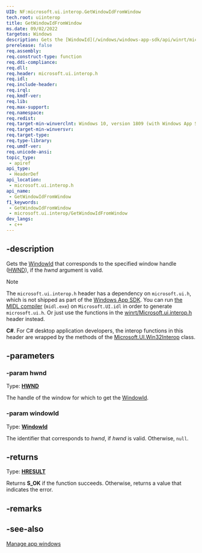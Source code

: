 ```yaml
---
UID: NF:microsoft.ui.interop.GetWindowIdFromWindow
tech.root: uiinterop
title: GetWindowIdFromWindow
ms.date: 09/02/2022
targetos: Windows
description: Gets the [WindowId](/windows/windows-app-sdk/api/winrt/microsoft.ui.windowid) that corresponds to the specified window handle ([HWND](/windows/win32/winprog/windows-data-types)), if the *hwnd* argument is valid.
prerelease: false
req.assembly: 
req.construct-type: function
req.ddi-compliance: 
req.dll: 
req.header: microsoft.ui.interop.h
req.idl: 
req.include-header: 
req.irql: 
req.kmdf-ver: 
req.lib: 
req.max-support: 
req.namespace: 
req.redist: 
req.target-min-winverclnt: Windows 10, version 1809 (with Windows App SDK 1.0 Preview 1 or later)
req.target-min-winversvr: 
req.target-type: 
req.type-library: 
req.umdf-ver: 
req.unicode-ansi: 
topic_type:
 - apiref
api_type:
 - HeaderDef
api_location:
 - microsoft.ui.interop.h
api_name:
 - GetWindowIdFromWindow
f1_keywords:
 - GetWindowIdFromWindow
 - microsoft.ui.interop/GetWindowIdFromWindow
dev_langs:
 - c++
---
```


## -description

Gets the [WindowId](/windows/windows-app-sdk/api/winrt/microsoft.ui.windowid) that corresponds to the specified window handle ([HWND](/windows/win32/winprog/windows-data-types)), if the *hwnd* argument is valid.

> [!NOTE]
> The `microsoft.ui.interop.h` header has a dependency on `microsoft.ui.h`, which is not shipped as part of the [Windows App SDK](/windows/apps/windows-app-sdk/). You can run [the MIDL compiler](/windows/win32/midl/using-the-midl-compiler-2) (`midl.exe`) on `Microsoft.UI.idl` in order to generate `microsoft.ui.h`. Or just use the functions in the [winrt/Microsoft.ui.interop.h](../winrt-microsoft.ui.interop/index.md) header instead.

**C#**. For C# desktop application developers, the interop functions in this header are wrapped by the methods of the [Microsoft.UI.Win32Interop](/windows/apps/winui/winui3/cs-interop-apis/microsoft.ui/microsoft.ui.win32interop) class.

## -parameters

### -param hwnd

Type: **[HWND](/windows/win32/winprog/windows-data-types)**

The handle of the window for which to get the [WindowId](/windows/windows-app-sdk/api/winrt/microsoft.ui.windowid).

### -param windowId

Type: **[WindowId](/windows/windows-app-sdk/api/winrt/microsoft.ui.windowid)**

The identifier that corresponds to *hwnd*, if *hwnd* is valid. Otherwise, `null`.

## -returns

Type: **[HRESULT](/windows/win32/winprog/windows-data-types)**

Returns **S_OK** if the function succeeds. Otherwise, returns a value that indicates the error.

## -remarks

## -see-also

[Manage app windows](/windows/apps/windows-app-sdk/windowing/windowing-overview)

